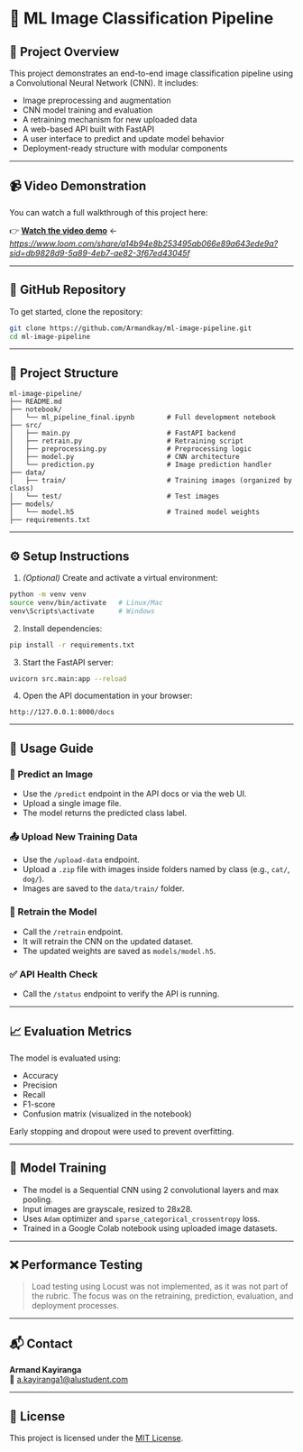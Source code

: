 # 🧠 ML Image Classification Pipeline

## 🎯 Project Overview

This project demonstrates an end-to-end image classification pipeline using a Convolutional Neural Network (CNN). It includes:

- Image preprocessing and augmentation
- CNN model training and evaluation
- A retraining mechanism for new uploaded data
- A web-based API built with FastAPI
- A user interface to predict and update model behavior
- Deployment-ready structure with modular components

---

## 📹 Video Demonstration

You can watch a full walkthrough of this project here:

👉 [**Watch the video demo**](#) ← *https://www.loom.com/share/a14b94e8b253495ab066e89a643ede9a?sid=db9828d9-5a89-4eb7-ae82-3f67ed43045f*

---

## 📂 GitHub Repository

To get started, clone the repository:

```bash
git clone https://github.com/Armandkay/ml-image-pipeline.git
cd ml-image-pipeline
```

---

## 🧾 Project Structure

```
ml-image-pipeline/
├── README.md
├── notebook/
│   └── ml_pipeline_final.ipynb        # Full development notebook
├── src/
│   ├── main.py                        # FastAPI backend
│   ├── retrain.py                     # Retraining script
│   ├── preprocessing.py               # Preprocessing logic
│   ├── model.py                       # CNN architecture
│   └── prediction.py                  # Image prediction handler
├── data/
│   ├── train/                         # Training images (organized by class)
│   └── test/                          # Test images
├── models/
│   └── model.h5                       # Trained model weights
├── requirements.txt
```

---

## ⚙️ Setup Instructions

1. *(Optional)* Create and activate a virtual environment:

```bash
python -m venv venv
source venv/bin/activate   # Linux/Mac
venv\Scripts\activate      # Windows
```

2. Install dependencies:

```bash
pip install -r requirements.txt
```

3. Start the FastAPI server:

```bash
uvicorn src.main:app --reload
```

4. Open the API documentation in your browser:

```
http://127.0.0.1:8000/docs
```

---

## 🚀 Usage Guide

### 🧠 Predict an Image
- Use the `/predict` endpoint in the API docs or via the web UI.
- Upload a single image file.
- The model returns the predicted class label.

### 📤 Upload New Training Data
- Use the `/upload-data` endpoint.
- Upload a `.zip` file with images inside folders named by class (e.g., `cat/`, `dog/`).
- Images are saved to the `data/train/` folder.

### 🔁 Retrain the Model
- Call the `/retrain` endpoint.
- It will retrain the CNN on the updated dataset.
- The updated weights are saved as `models/model.h5`.

### ✅ API Health Check
- Call the `/status` endpoint to verify the API is running.

---

## 📈 Evaluation Metrics

The model is evaluated using:
- Accuracy
- Precision
- Recall
- F1-score
- Confusion matrix (visualized in the notebook)

Early stopping and dropout were used to prevent overfitting.

---

## 🧪 Model Training

- The model is a Sequential CNN using 2 convolutional layers and max pooling.
- Input images are grayscale, resized to 28x28.
- Uses `Adam` optimizer and `sparse_categorical_crossentropy` loss.
- Trained in a Google Colab notebook using uploaded image datasets.

---

## ❌ Performance Testing

> Load testing using Locust was not implemented, as it was not part of the rubric. The focus was on the retraining, prediction, evaluation, and deployment processes.

---

## 📬 Contact

**Armand Kayiranga**  
📧 [a.kayiranga1@alustudent.com](mailto:a.kayiranga1@alustudent.com)

---

## 📜 License

This project is licensed under the [MIT License](LICENSE).
